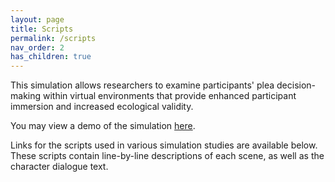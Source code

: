 ```yaml
---
layout: page
title: Scripts
permalink: /scripts
nav_order: 2
has_children: true
---
```


This simulation allows researchers to examine participants' plea decision-making within virtual environments that provide enhanced participant immersion and increased ecological validity.

You may view a demo of the simulation [here](http://demo.pleajustice.org).

Links for the scripts used in various simulation studies are available below. These scripts contain  line-by-line descriptions of each scene, as well as the character dialogue text.
